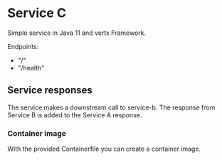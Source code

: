 # Service C

Simple service in Java 11 and vertx Framework.

Endpoints:

* "/"
* "/health"

## Service responses

The service makes a downstream call to service-b. The response from Service B is added to the Service A response.

### Container image

With the provided Containerfile you can create a container image.